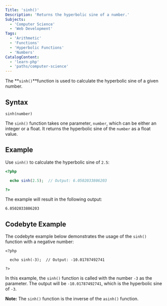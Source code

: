 ```yaml
---
Title: 'sinh()'
Description: 'Returns the hyperbolic sine of a number.'
Subjects:
  - 'Computer Science'
  - 'Web Development'
Tags:
  - 'Arithmetic'
  - 'Functions'
  - 'Hyperbolic Functions'
  - 'Numbers'
CatalogContent:
  - 'learn-php'
  - 'paths/computer-science'
---
```



The **`sinh()`**function is used to calculate the hyperbolic sine of a given number.

## Syntax

```pseudo
sinh(number)
```

The `sinh()` function takes one parameter, `number`, which can be either an integer or a float. It returns the hyperbolic sine of the `number` as a float value.

## Example

Use `sinh()` to calculate the hyperbolic sine of `2.5`:

```php
<?php

  echo sinh(2.5);  // Output: 6.0502033806203

?>
```

The example will result in the following output:

```shell
6.0502033806203
```


## Codebyte Example

The codebyte example below demonstrates the usage of the `sinh()` function with a negative number:

```codebyte/php
<?php

  echo sinh(-3);  // Output: -10.01787492741

?>
```

In this example, the `sinh()` function is called with the number `-3` as the parameter. The output will be `-10.01787492741`, which is the hyperbolic sine of `-3`.

**Note:** The `sinh()` function is the inverse of the `asinh()` function.
```